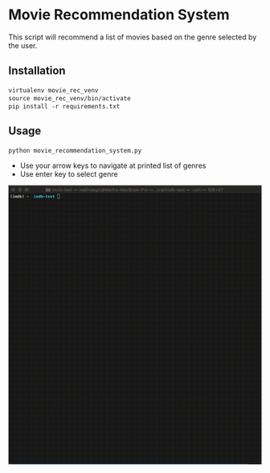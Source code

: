 # Movie Recommendation System

This script will recommend a list of movies based on the genre selected by the user.

## Installation

```
virtualenv movie_rec_venv
source movie_rec_venv/bin/activate
pip install -r requirements.txt
```

## Usage

```
python movie_recommendation_system.py
```

- Use your arrow keys to navigate at printed list of genres
- Use enter key to select genre

![usage](./usage.gif)